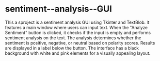 # sentiment--analysis--GUI
This  a sproject is a  sentiment analysis GUI using Tkinter and TextBlob.
It features a main window where users can input text. When the "Analyze Sentiment" button is clicked,
it checks if the input is empty and performs sentiment analysis on the text.
The analysis determines whether the sentiment is positive, negative, or neutral based on polarity scores.
Results are displayed in a label below the button.
The interface has a black background with white and pink elements for a visually appealing layout.

